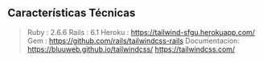 
## Características Técnicas

>Ruby : 2.6.6
>Rails : 6.1
>Heroku : https://tailwind-sfgu.herokuapp.com/
>Gem : https://github.com/rails/tailwindcss-rails
>Documentacion: https://bluuweb.github.io/tailwindcss/
               https://tailwindcss.com/ 

